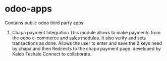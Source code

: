 # odoo-apps
Contains public odoo third party apps
1. Chapa payment Integration
This module allows to make payments from the odoo e-commerce and sales modules. It also verify and sets transactions as
done. Allows the user to enter and save the 2 keys need by chapa and then Redirects to the chapa payment page. 
developed by Kaleb Teshale
Connect to collaborate.
